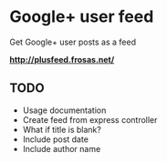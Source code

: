 # Google+ user feed

Get Google+ user posts as a feed

**http://plusfeed.frosas.net/**

## TODO

- Usage documentation
- Create feed from express controller
- What if title is blank?
- Include post date
- Include author name
